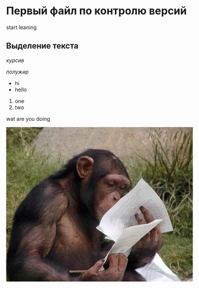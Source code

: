 # Первый файл по контролю версий
start leaning
## Выделение текста

*курсив*

*полужир*

* hi
* hello

1. one
2. two

wat are you doing

![читай инструкции](/monkey%20is%20reading%20manual.jpg)
